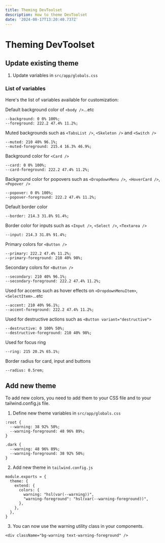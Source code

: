 ```yaml
---
title: Theming DevToolset
description: How to theme DevToolset
date: '2024-08-17T13:20:40.737Z'
---
```



# Theming DevToolset


## Update existing theme
1. Update variables in `src/app/globals.css`

### List of variables
Here's the list of variables available for customization:

Default background color of `<body />`...etc
```
--background: 0 0% 100%;
--foreground: 222.2 47.4% 11.2%;
```
Muted backgrounds such as `<TabsList />`, `<Skeleton />` and `<Switch />`
```
--muted: 210 40% 96.1%;
--muted-foreground: 215.4 16.3% 46.9%;
```
Background color for `<Card />`
```
--card: 0 0% 100%;
--card-foreground: 222.2 47.4% 11.2%;
```
Background color for popovers such as `<DropdownMenu />`,` <HoverCard />`, `<Popover />`
```
--popover: 0 0% 100%;
--popover-foreground: 222.2 47.4% 11.2%;
```
Default border color
```
--border: 214.3 31.8% 91.4%;
```
Border color for inputs such as `<Input />`, `<Select />`, `<Textarea />`
```
--input: 214.3 31.8% 91.4%;
```
Primary colors for `<Button />`
```
--primary: 222.2 47.4% 11.2%;
--primary-foreground: 210 40% 98%;
```
Secondary colors for `<Button />`
```
--secondary: 210 40% 96.1%;
--secondary-foreground: 222.2 47.4% 11.2%;
```
Used for accents such as hover effects on `<DropdownMenuItem>`, `<SelectItem>`...etc
```
--accent: 210 40% 96.1%;
--accent-foreground: 222.2 47.4% 11.2%;
```
Used for destructive actions such as `<Button variant="destructive">`
```
--destructive: 0 100% 50%;
--destructive-foreground: 210 40% 98%;
```
Used for focus ring
```
--ring: 215 20.2% 65.1%;
```
Border radius for card, input and buttons
```
--radius: 0.5rem;
```




## Add new theme
To add new colors, you need to add them to your CSS file and to your tailwind.config.js file.
1. Define new theme variables in `src/app/globals.css`

```
:root {
  --warning: 38 92% 50%;
  --warning-foreground: 48 96% 89%;
}
 
.dark {
  --warning: 48 96% 89%;
  --warning-foreground: 38 92% 50%;
}
```

2. Add new theme in `tailwind.config.js`
```
module.exports = {
  theme: {
    extend: {
      colors: {
        warning: "hsl(var(--warning))",
        "warning-foreground": "hsl(var(--warning-foreground))",
      },
    },
  },
}
```

3. You can now use the warning utility class in your components.

`<div className="bg-warning text-warning-foreground" />`